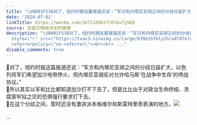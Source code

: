 ```yaml
---
title: "\U0001F53B对了，纽约时报这篇报道还说：“军方和内塔尼亚胡之间的分歧日益扩大，以色列将军们希望加沙地带停火，但内塔尼亚胡反对允许哈马斯‘在战争中生存’的停战协..."
date: '2024-07-02'
linkTitle: https://weibo.com/1671109627/OlKxfy5KQ
source: 包容万物恒河水的微博
description: "\U0001F53B对了，纽约时报这篇报道还说：“军方和内塔尼亚胡之间的分歧日益扩大，以色列将军们希望加沙地带停火，但内塔尼亚胡反对允许哈马斯‘在战争中生存’的停战协议。”<br>\U0001F53B所以其实以军和比比都知道加沙打不下去了，但是比比出于对政治生命终结、贪腐案牢狱之灾的恐惧强行要求打下去。<br>\U0001F53B在这个分歧之间，暂时还没有激进派本格维尔和斯莫特里奇表演的地方。<img
  style=\"\" src=\"https://tvax3.sinaimg.cn/large/639b1bfbly1hra4l07e7aj20we0vj100.jpg\"
  referrerpolicy=\"no-referrer\"><br><br> ..."
disable_comments: true
---
```

🔻对了，纽约时报这篇报道还说：“军方和内塔尼亚胡之间的分歧日益扩大，以色列将军们希望加沙地带停火，但内塔尼亚胡反对允许哈马斯‘在战争中生存’的停战协议。”<br>🔻所以其实以军和比比都知道加沙打不下去了，但是比比出于对政治生命终结、贪腐案牢狱之灾的恐惧强行要求打下去。<br>🔻在这个分歧之间，暂时还没有激进派本格维尔和斯莫特里奇表演的地方。<img style="" src="https://tvax3.sinaimg.cn/large/639b1bfbly1hra4l07e7aj20we0vj100.jpg" referrerpolicy="no-referrer"><br><br> ...